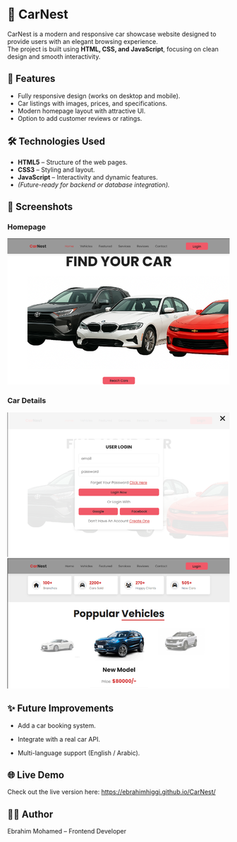 # 🚗 CarNest

CarNest is a modern and responsive car showcase website designed to provide users with an elegant browsing experience.  
The project is built using **HTML, CSS, and JavaScript**, focusing on clean design and smooth interactivity. 

## 📌 Features

- Fully responsive design (works on desktop and mobile).
- Car listings with images, prices, and specifications.
- Modern homepage layout with attractive UI.
- Option to add customer reviews or ratings.

 ## 🛠️ Technologies Used
 
- **HTML5** – Structure of the web pages.
- **CSS3** – Styling and layout.
- **JavaScript** – Interactivity and dynamic features.
- *(Future-ready for backend or database integration).*

 ## 📸 Screenshots
 ### Homepage
![CarNest Homepage](./images/home-page.png)

### Car Details
![Car Details Page](./images/login.png)
![Car Details Page](./images/details.png)

 ## ✨ Future Improvements
 
- Add a car booking system.

- Integrate with a real car API.

- Multi-language support (English / Arabic).

 ## 🌐 Live Demo
 
Check out the live version here: https://ebrahimhiggi.github.io/CarNest/


 ## 👨‍💻 Author

Ebrahim Mohamed – Frontend Developer

